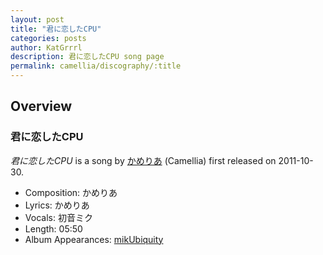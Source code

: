 ```yaml
---
layout: post
title: "君に恋したCPU"
categories: posts
author: KatGrrrl
description: 君に恋したCPU song page
permalink: camellia/discography/:title
---
```


## Overview

### 君に恋したCPU

*君に恋したCPU* is a song by [かめりあ](/camellia) (Camellia) first released on 2011-10-30.

* Composition: かめりあ
* Lyrics: かめりあ
* Vocals: 初音ミク
* Length: 05:50
* Album Appearances: [mikUbiquity](<{% link postsInclude/_posts/camellia/albums/mikUbiquity/2023-12-06-mikUbiquity.md %}>)
